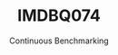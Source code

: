 ---
layout: default
title: IMDBQ074
subtitle: Continuous Benchmarking
selected: IMDB
expanded: Benchmarking
benchmark: /individual_results/IMDBQ074.html
---